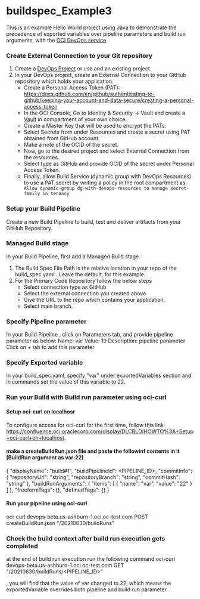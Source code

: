 # buildspec_Example3

This is an example Hello World project using Java to demonstrate the precedence of exported variables over pipeline parameters and build run arguments, with the [OCI DevOps service](https://www.oracle.com/devops/devops-service/)


### Create External Connection to your Git repository 

1. Create a [DevOps Project](https://docs.oracle.com/en-us/iaas/Content/devops/using/devops_projects.htm) or use and an existing project. 
2. In your DevOps project, create an External Connection to your GitHub repository which holds your application.
   - Create a Personal Access Token (PAT): https://docs.github.com/en/github/authenticating-to-github/keeping-your-account-and-data-secure/creating-a-personal-access-token
   - In the OCI Console, Go to Identity & Security -> Vault and create a [Vault]( https://docs.oracle.com/en-us/iaas/Content/KeyManagement/Concepts/keyoverview.htm) in compartment of your own choice.
   - Create a Master Key that will be used to encrypt the PATs. 
   - Select Secrets from under Resources and create a secret using PAT obtained from GitHub account.
   - Make a note of the OCID of the secret.
   - Now, go to the desired project and select External Connection from the resources.
   - Select type as GitHub and provide OCID of the secret under Personal Access Token.
   - Finally, allow Build Service (dynamic group with DevOps Resources) to use a PAT secret by writing a policy in the root compartment as: ``` Allow dynamic-group dg-with-devops-resources to manage secret-family in tenancy```

### Setup your Build Pipeline
Create a new Build Pipeline to build, test and deliver artifacts from your GitHub Repository.

### Managed Build stage
In your Build Pipeline, first add a Managed Build stage
1. The Build Spec File Path is the relative location in your repo of the build_spec.yaml . Leave the default, for this example.
2. For the Primary Code Repository follow the below steps
    - Select connection type as GitHub
    - Select the external connection you created above
    - Give the URL to the repo which contains your application.
    - Select main branch.
    
### Specify Pipeline parameter
In your Build Pipeline , click on Parameters tab, and provide pipeline parameter as below:
Name: var       Value: 19       Description: pipeline parameter
Click on + tab to add this parameter

### Specify Exported variable
In your build_spec.yaml, specify "var" under exportedVariables section and in commands set the value of this variable to 22.

### Run your Build with Build run parameter using oci-curl


#### Setup oci-curl on localhosr
To configure access for oci-curl for the first time, follow this link https://confluence.oci.oraclecorp.com/display/DLCBLD/HOWTO%3A+Setup+oci-curl+on+localhost.


#### make a createBuildRun.json file and paste the followinf contents in it (BuildRun argument as var:22)
{
"displayName": "build#1",
"buildPipelineId": <PIPELINE_ID>,
"commitInfo": {
"repositoryUrl": "string",
"repositoryBranch": "string",
"commitHash": "string"
},
"buildRunArguments": {
    "items": [
      {
        "name": "var",
        "value": "22"
      }
    ]
  },
 "freeformTags": {},
 "definedTags": {}
}

#### Run your pipeline using oci-curl
oci-curl devops-beta.us-ashburn-1.oci.oc-test.com POST createBuildRun.json "/20210630/buildRuns"



### Check the build context after build run execution gets completed
at the end of build run execution run the following command
oci-curl devops-beta.us-ashburn-1.oci.oc-test.com GET "/20210630/buildRuns/<PIPELINE_ID>"

, you will find that the value of var changed to 22, which means the exportedVariable overrides both pipeline and build run parameter.
